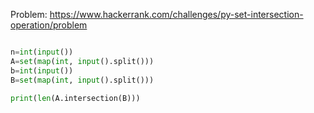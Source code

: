 Problem: https://www.hackerrank.com/challenges/py-set-intersection-operation/problem

```python

n=int(input())
A=set(map(int, input().split()))
b=int(input())
B=set(map(int, input().split()))

print(len(A.intersection(B)))



```
